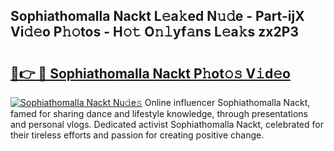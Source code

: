 ## Sophiathomalla Nackt L𝚎a𝚔ed N𝚞𝚍e - Part-ijX Vi𝚍𝚎o P𝚑𝚘tos - H𝚘𝚝 O𝚗𝚕yf𝚊ns L𝚎a𝚔s zx2P3

# <h2><a href="http://kfdb43r.oniu.top/?m=Sophiathomalla+Nackt">🔗👉 🔴 Sophiathomalla Nackt P𝚑ot𝚘𝚜 V𝚒d𝚎o</a></h2>

[![Sophiathomalla Nackt Nu𝚍e𝚜](https://i.imgur.com/0qMVB7G.gif)](http://kfdb43r.oniu.top/?m=Sophiathomalla+Nackt)
Online influencer Sophiathomalla Nackt, famed for sharing dance and lifestyle knowledge, through presentations and personal vlogs. Dedicated activist Sophiathomalla Nackt, celebrated for their tireless efforts and passion for creating positive change.  
